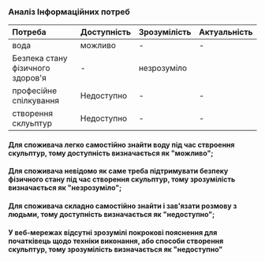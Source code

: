 ### Аналіз Інформаційних потреб
|Потреба | Доступність | Зрозумілість | Актуальність |
|:-------|:------------|:-------------|:-------------|
|вода    | можливо  | -               | -  |
|Безпека стану фізичного здоров'я|-|незрозуміло||
|професійне спілкування| Недоступно| -| -| 
|створення склуьптур|   Недоступно  | -   |-|

#### Для споживача легко самостійно знайти  воду під час ствроення скульптур, тому доступність визначається як "можливо";
#### Для споживача невідомо як саме треба підтримувати безпеку фізичного стану під час створення скульптур, тому зрозумілість визначається як "незрозуміло";
#### Для споживача складно самостійно знайти і зав'язати розмову з людьми, тому доступність визначається як "недоступно";
#### У веб-мережах відсутні зрозумілі покрокові пояснення для початківець щодо техніки виконання, або способи створення скульптур, тому зрозумілість визначається як "недоступно"

